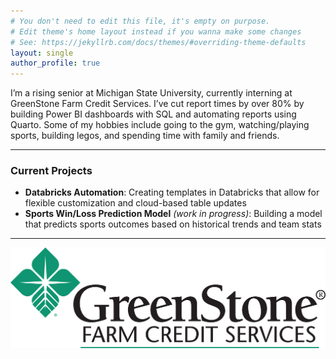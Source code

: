 ```yaml
---
# You don't need to edit this file, it's empty on purpose.
# Edit theme's home layout instead if you wanna make some changes
# See: https://jekyllrb.com/docs/themes/#overriding-theme-defaults
layout: single
author_profile: true
---
```


I’m a rising senior at Michigan State University, currently interning at GreenStone Farm Credit Services. I’ve cut report times by over 80% by building Power BI dashboards with SQL and automating reports using Quarto. Some of my hobbies include going to the gym, watching/playing sports, building legos, and spending time with family and friends.

---

### Current Projects

- **Databricks Automation**: Creating templates in Databricks that allow for flexible customization and cloud-based table updates  
-  **Sports Win/Loss Prediction Model** *(work in progress)*: Building a model that predicts sports outcomes based on historical trends and team stats

---


![Dashboard Preview](/assets/images/greenstonelogo.png)
